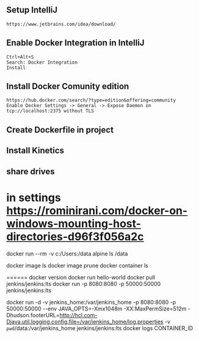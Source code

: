 ## Setup IntelliJ
    https://www.jetbrains.com/idea/download/
## Enable Docker Integration in IntelliJ
    Ctrl+Alt+S
    Search: Docker Integration
    Install
## Install Docker Comunity edition
    https://hub.docker.com/search/?type=edition&offering=community
    Enable Docker Settings -> General -> Expose Daemon on tcp://localhost:2375 without TLS
## Create Dockerfile in project

## Install Kinetics

## share drives
# in settings https://rominirani.com/docker-on-windows-mounting-host-directories-d96f3f056a2c
docker run --rm -v c:/Users:/data alpine ls /data


docker image ls
docker image prune
docker container ls



======
docker version
docker run hello-world
docker pull jenkins/jenkins:lts
docker run -p 8080:8080 -p 50000:50000 jenkins/jenkins:lts

docker run -d -v jenkins_home:/var/jenkins_home -p 8080:8080 -p 50000:50000 --env JAVA_OPTS=-Xmx1048m -XX:MaxPermSize=512m -Dhudson.footerURL=http://hcl.com-Djava.util.logging.config.file=/var/jenkins_home/log.properties -v `pwd`/data:/var/jenkins_home jenkins/jenkins:lts
docker logs CONTAINER_ID




